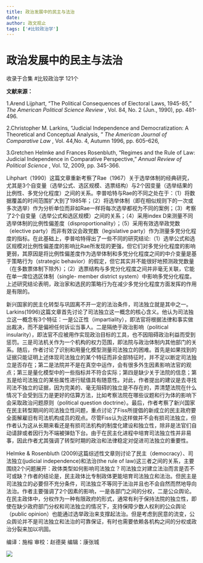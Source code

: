 ```yaml
---
title: 政治发展中的民主与法治
date: 
author: 政文观止
tags: ['#比较政治学']
---
```

# 政治发展中的民主与法治


收录于合集 #比较政治学 121个

**文献来源：**

1.Arend Lijphart, “The Political Consequences of Electoral Laws, 1945-85,”
_The American Political Science Review_ , Vol. 84, No. 2 (Jun., 1990), pp.
481-496.

  

2.Christopher M. Larkins, “Judicial Independence and Democratization: A
Theoretical and Conceptual Analysis, ” _The American Journal of Comparative
Law_ , Vol. 44,No. 4, Autumn 1996, pp. 605–626,

  

3.Gretchen Helmke and Frances Rosenbluth, “Regimes and the Rule of Law:
Judicial Independence in Comparative Perspective,” _Annual Review of Political
Science_ , Vol. 12, 2009, pp. 345-366.

Lihphart（1990）这篇文章重新考察了Rae（1967）关于选举体制的经典研究，尤其是3个自变量（选举公式、选区规模、选票结构）与2个因变量（选举结果的比例性、多党分化程度）之间的关系。李普哈特与Rae的不同之处在于：（1）将数据覆盖的时间范围扩大到了1985年；（2）将选举体制（即在相似规则下的一次或多次选举）作为分析单位而非如Rae一样将每次选举都视为不同的案例；（3）考察了2个自变量（选举公式和选区规模）之间的关系；（4）采用index
D来测量不同选举体制的比例性偏差度（disproportionality）；（5）采用有效选举政党数（elective
party）而非有效议会政党数（legislative
party）作为测量多党分化程度的指标。在此基础上，李普哈特得出了一些不同的研究结论:（1）选举公式和选区规模对比例性偏差度的影响比Rae所发现的更强，但它们对多党分化程度的影响更弱，其原因是将比例性偏差度作为选举体制和多党分化程度之间的中介变量是基于策略行为（strategic
behavior）的假定，但它其实并不能很好地预测政党数量（在多数票体制下除外）；（2）选票结构与多党分化程度之间并非毫无关联，它能在单一席位选区体制（single-
member district system）中影响多党分化程度。上述研究结论表明，政治家和选民的策略行为在减少多党分化程度方面发挥的作用是有限的。

  

新兴国家的民主化转型与巩固离不开一定的法治条件，司法独立就是其中之一。Larkins(1996)这篇文章首先讨论了司法独立这一概念的核心含义。他认为司法独立这一概念有3个特征：一是公正性（impartiality），即法官将根据法律和事实做出裁决，而不是偏袒任何诉讼当事人。二是隔绝于政治影响（﻿political
insularity），即法官不应被用作实现政治目标的工具，也不因阻碍政治利益而受到惩罚。三是司法机关作为一个机构的权力范围，即法院与政治体制内其他部门的关系。随后，作者讨论了识别和用量化模型测量司法独立的困难。首先是如果找到的证据只能证明上述体现司法独立的某个特征而非全部特征时，并不足以断定司法独立是否存在；第二是法院并不是在真空中运作，会有很多外生因素影响法官的观点；第三是量化模型中的一些指标并不符合实际；第四是缺少关于法院的信息；第五是给司法独立的某些属性进行赋值具有随意性。对此，作者提出的建议是去寻找司法不独立的证据，因为完美的、毫无阻碍的独立是不存在的，弄清楚法院在什么情况下会受到压力是更好的估算方法，比如考察法院在哪些议题和行为体的影响下会采取政治问题原则（﻿political
question
doctrine）。最后，作者考察了新兴国家在民主转型期间的司法独立性问题，重点讨论了Fiss所提倡的新成立的民主政府要全面解雇旧有司法机构成员的观点。尽管Fiss认为这样做并不会有损司法独立，但作者认为这从长期来看还是有损司法机构的制度化建设和独立性，除非是法官们自动请辞或者因行为不端被弹劾下台。由于在民主化进程中培育司法独立性并非易事，因此作者尤其强调了转型时期的政治和法律稳定对促进司法独立的重要性。

  

Helmke & Rosenbluth (2009)这篇综述性文章则讨论了民主（democracy）、司法独立(﻿judicial
independence)和法治(the rule of
law)这三者之间的关系，主要围绕2个问题展开：政体类型如何影响司法独立？司法独立对建立法治而言是否不可或缺？作者的结论是，民主政体比专制政体更能培育司法独立和法治。但民主是司法独立的必要但不充分条件，司法独立不等同于法治并且也不会自然而然地导向法治。作者主要强调了2个因素的影响，一是各部门之间的分权，二是公众舆论。在民主政体中，分权作为一种有限政府的形式，通常有利于保持法院的独立性，即使在缺少政府部门分权和司法独立的情况下，支持保障少数人权利的公众舆论（public
opinion）也能通过选举政治来支撑起法治。但是考虑到民意的流变，公众舆论并不是司法独立和法治的可靠保证，有时也需要依赖各机构之间的分权或政治分裂来加以巩固。

  

编译：施榕 审校：赵德昊 编辑：康张城

  

![](/images/142/2.jpeg)

  

